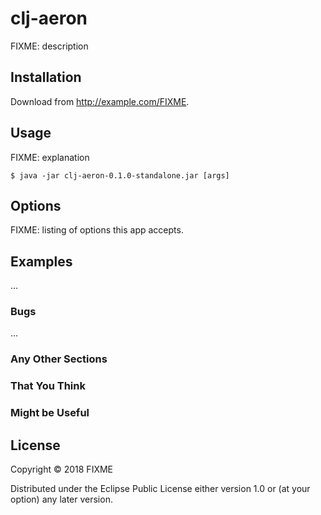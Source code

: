 # clj-aeron

FIXME: description

## Installation

Download from http://example.com/FIXME.

## Usage

FIXME: explanation

    $ java -jar clj-aeron-0.1.0-standalone.jar [args]

## Options

FIXME: listing of options this app accepts.

## Examples

...

### Bugs

...

### Any Other Sections
### That You Think
### Might be Useful

## License

Copyright © 2018 FIXME

Distributed under the Eclipse Public License either version 1.0 or (at
your option) any later version.
